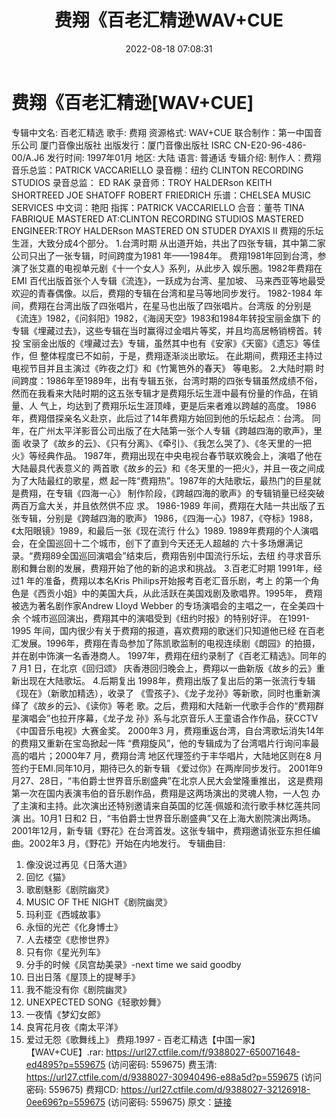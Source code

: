﻿---
title: 费翔《百老汇精逊WAV+CUE
date: 2022-08-18 07:08:31
categories: WAV车载音乐、镜像
tags: 华语中文
---
# 费翔《百老汇精逊[WAV+CUE]

专辑中文名: 百老汇精选
歌手: 费翔
资源格式: WAV+CUE
联合制作：第一中国音乐公司 厦门音像出版社
出版发行：厦门音像出版社
ISRC CN-E20-96-486-00/A.J6
发行时间: 1997年01月
地区: 大陆
语言: 普通话
专辑介绍:
制作人：费翔
音乐总监：PATRICK VACCARIELLO
录音棚：纽约 CLINTON RECORDING STUDIOS
录音总监： ED RAK
录音师：TROY HALDERson KEITH SHORTREED JOE SHATOFF ROBERT
FRIEDRICH
乐谱：CHELSEA MUSIC SERVICES
中文词：艳阳
指挥：PATRICK VACCARIELLO
合音：董苓 TINA FABRIQUE
MASTERED AT:CLINTON RECORDING STUDIOS
MASTERED ENGINEER:TROY HALDERson
MASTERED ON STUDER DYAXIS II
费翔的乐坛生涯，大致分成4个部分。
1.台湾时期
从出道开始，共出了四张专辑，其中第二家公司只出了一张专辑，时间跨度为1981
年——1984年。
费翔1981年回到台湾，参演了张艾嘉的电视单元剧《十一个女人》系列，从此步入
娱乐圈。1982年费翔在EMI
百代出版首张个人专辑《流连》，一跃成为台湾、星加坡、
马来西亚等地最受欢迎的青春偶像。以后，费翔的专辑在台湾和星马等地同步发行。
1982-1984
年间，费翔在台湾出版了四张唱片，在星马也出版了四张唱片。台湾版
的分别是《流连》1982，《问斜阳》1982，《海阔天空》1983和1984年转投宝丽金旗下
的专辑《埋藏过去》，这些专辑在当时赢得过金唱片等奖，并且均高居畅销榜首。转投
宝丽金出版的《埋藏过去》专辑，虽然其中也有《安家》《天窗》《遗忘》等佳作，但
整体程度已不如前，于是，费翔逐渐淡出歌坛。
在此期间，费翔还主持过电视节目并且主演过《昨夜之灯》和《竹篱笆外的春天》
等电影。
2.大陆时期
时间跨度：1986年至1989年，出有专辑五张，台湾时期的四张专辑虽然成绩不俗，
然而在我看来大陆时期的这五张专辑才是费翔乐坛生涯中最有份量的作品，在销量、人
气上，均达到了费翔乐坛生涯顶峰，更是后来者难以跨越的高度。
1986年，费翔借探亲名义赴京，此后过了14年费翔方始回到他的乐坛起点：台湾。
同年，在广州太平洋影音公司出版了在大陆第一张个人专辑《跨越四海的歌声》，里面
收录了《故乡的云》、《只有分离》、《牵引》、《我怎么哭了》、《冬天里的一把
火》等经典作品。
1987年，费翔出现在中央电视台春节联欢晚会上，演唱了他在大陆最具代表意义的
两首歌《故乡的云》和《冬天里的一把火》，并且一夜之间成为了大陆最红的歌星，燃
起一阵“费翔热”。1987年的大陆歌坛，最热门的巨星就是费翔，在专辑《四海一心》
制作阶段，《跨越四海的歌声》的专辑销量已经突破两百万盒大关，并且依然供不应
求。
1986-1989
年间，费翔在大陆一共出版了五张专辑，分别是《跨越四海的歌声》
1986，《四海一心》1987，《夺标》1988，《太阳眼镜》1989，和最后一张《现在流行
什么》1989.
1989年费翔的个人演唱会，在全国巡回十二个城市，创下了直到今天还无人超越的
六十多场爆满记录。“费翔89全国巡回演唱会”结束后，费翔告别中国流行乐坛，去纽
约寻求音乐剧和舞台剧的发展，费翔开始了他的新的追求和挑战。
3.百老汇时期
1991年，经过1 年的准备，费翔以本名Kris
Philips开始报考百老汇音乐剧，考上
的第一个角色是《西贡小姐》中的美国大兵，从此活跃在美国戏剧及歌唱界。1995年，
费翔被选为著名剧作家Andrew Lloyd Webber
的专场演唱会的主唱之一，在全美四十余
个城市巡回演出，费翔其中的演唱受到《纽约时报》的特别好评。
在1991-1995
年间，国内很少有关于费翔的报道，喜欢费翔的歌迷们只知道他已经
在百老汇发展。1996年，费翔在青岛参加了陈凯歌监制的电视连续剧《朗园》的拍摄，
并在剧中饰演一名香港商人。
1997年，费翔在纽约录制了《百老汇精选》。同年的7 月1
日，在北京《回归颂》
庆香港回归晚会上，费翔以一曲新版《故乡的云》重新出现在大陆歌坛。
4.后期复出
1998年，费翔出版了复出后的第一张流行专辑《现在》（新歌加精选），收录了
《雪孩子》、《龙子龙孙》等新歌，同时也重新演绎了《故乡的云》、《读你》等老
歌。之后，费翔和大陆新一代歌手合作的“费翔群星演唱会”也拉开序幕，《龙子龙
孙》系与北京音乐人王童语合作作品，获CCTV《中国音乐电视》大赛金奖。
2000年3
月，费翔重返台湾，自台湾歌坛消失14年的费翔又重新在宝岛掀起一阵
“费翔旋风”，他的专辑成为了台湾唱片行询问率最高的唱片；2000年7
月，费翔台湾
地区代理签约于丰华唱片，大陆地区则在8
月签约于EMI.同年10月，期待已久的新专辑
《爱过你》在两岸同步发行。
2001年9
月27、28日，“韦伯爵士世界音乐剧盛典”在北京人民大会堂隆重推出，
这是费翔第一次在国内表演韦伯的音乐剧作品，费翔是这两场演出的灵魂人物，一人包
办了主演和主持。此次演出还特别邀请来自英国的忆莲·佩姬和流行歌手林忆莲共同演
出。10月1 日和2 日，“韦伯爵士世界音乐剧盛典”又在上海大剧院演出两场。
2001年12月，新专辑《野花》在台湾首发。这张专辑中，费翔邀请张亚东担任编
曲。2002年3 月，《野花》开始在内地发行。
专辑曲目:
01. 像没说过再见《日落大道》
02. 回忆《猫》
03. 歌剧魅影《剧院幽灵》
04. MUSIC OF THE NIGHT《剧院幽灵》
05. 玛利亚《西城故事》
06. 永恒的光芒《化身博士》
07. 人去楼空《悲惨世界》
08. 只有你《星光列车》
09. 分手的时候《凤宫劫美录》-next time we said goodby
10. 日出日落《屋顶上的提琴手》
11. 我不能没有你《剧院幽灵》
12. UNEXPECTED SONG《轻歌妙舞》
13. 一夜情《梦幻女郎》
14. 良宵花月夜《南太平洋》
15. 爱过无怨《歌舞线上》
费翔.1997 - 百老汇精选【中国一家】【WAV+CUE】.rar:
https://url27.ctfile.com/f/9388027-650071648-ed4895?p=559675
(访问密码: 559675)
费玉清: https://url27.ctfile.com/d/9388027-30940496-e88a5d?p=559675
(访问密码: 559675)
费翔CD: https://url27.ctfile.com/d/9388027-32126918-0ee696?p=559675
(访问密码: 559675)
原文：[链接](https://blog.sina.com.cn/s/blog_1647c7e7601030ywz.html)